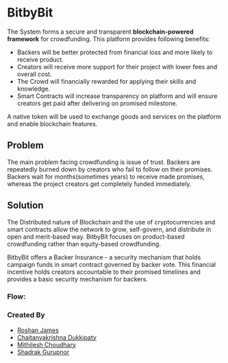 # BitbyBit

The System forms a secure and transparent __blockchain-powered framework__ for crowdfunding. This platform provides following benefits:
* Backers will be better protected from financial loss and more likely to receive product.
* Creators will receive more support for their project with lower fees and overall cost.
* The Crowd will financially rewarded for applying their skills and knowledge.
* Smart Contracts will increase transparency on platform and will ensure creators get paid after delivering on promised milestone.

A native token will be used to exchange goods and services on the platform and enable blockchain features. 

## Problem 
The main problem facing crowdfunding is issue of trust. Backers are repeatedly burned down by creators who fail to follow on their promises. Backers wait for months(sometimes years) to receive made promises, whereas the project creators get completely funded immediately. 

## Solution
The Distributed nature of Blockchain and the use of cryptocurrencies and smart contracts allow the network to grow, self-govern, and distribute in open and merit-based way. BitbyBit focuses on product-based crowdfunding rather than equity-based crowdfunding.

BitbyBit offers a Backer Insurance - a security mechanism that holds campaign funds in smart contract governed by backer vote.
This financial incentive holds creators accountable to their promised timelines and provides a basic security mechanism for backers.

### Flow:


### Created By
* [Roshan James](https://github.com/sephiroth7712/)
* [Chaitanyakrishna Dukkipaty](https://github.com/chaitanyadukkipaty/)
* [Mithilesh Choudhary](https://github.com/M1th1lesh)
* [Shadrak Gurupnor](https://github.com/shadrak98)
